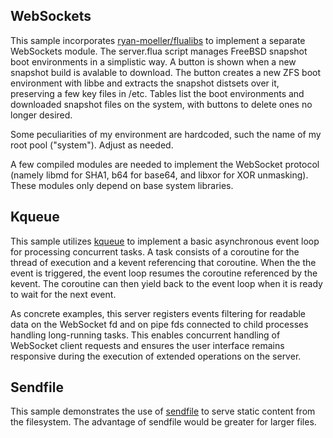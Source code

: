 ## WebSockets

This sample incorporates [ryan-moeller/flualibs][1] to implement a separate
WebSockets module.  The server.flua script manages FreeBSD snapshot boot
environments in a simplistic way.  A button is shown when a new snapshot build
is avalable to download.  The button creates a new ZFS boot environment
with libbe and extracts the snapshot distsets over it, preserving a few
key files in /etc.  Tables list the boot environments and downloaded
snapshot files on the system, with buttons to delete ones no longer
desired.

[1]: https://github.com/ryan-moeller/flualibs

Some peculiarities of my environment are hardcoded, such the name of my root
pool ("system").  Adjust as needed.

A few compiled modules are needed to implement the WebSocket protocol (namely
libmd for SHA1, b64 for base64, and libxor for XOR unmasking).  These modules
only depend on base system libraries.

## Kqueue

This sample utilizes [kqueue][1] to implement a basic asynchronous event loop
for processing concurrent tasks.  A task consists of a coroutine for the thread
of execution and a kevent referencing that coroutine. When the the event is
triggered, the event loop resumes the coroutine referenced by the kevent.  The
coroutine can then yield back to the event loop when it is ready to wait for the
next event.

As concrete examples, this server registers events filtering for readable data
on the WebSocket fd and on pipe fds connected to child processes handling
long-running tasks.  This enables concurrent handling of WebSocket client
requests and ensures the user interface remains responsive during the execution
of extended operations on the server.

## Sendfile

This sample demonstrates the use of [sendfile][1] to serve static content from
the filesystem.  The advantage of sendfile would be greater for larger files.
